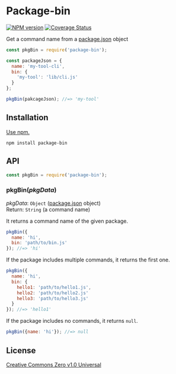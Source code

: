 # Package-bin

[![NPM version](https://img.shields.io/npm/v/package-bin.svg)](https://www.npmjs.com/package/package-bin)
[![Coverage Status](https://img.shields.io/coveralls/callyca/package-bin.svg)](https://coveralls.io/r/callyca/package-bin)

Get a command name from a [package.json](https://docs.npmjs.com/files/package.json) object

```javascript
const pkgBin = require('package-bin');

const packageJson = {
  name: 'my-tool-cli',
  bin: {
    'my-tool': 'lib/cli.js'
  }
};

pkgBin(pakcageJson); //=> 'my-tool'
```

## Installation

[Use npm.](https://docs.npmjs.com/cli/install)

```
npm install package-bin
```

## API

```javascript
const pkgBin = require('package-bin');
```

### pkgBin(*pkgData*)

*pkgData*: `Object` ([package.json](https://github.com/npm/npm/blob/master/doc/files/package.json.md) object)  
Return: `String` (a command name)

It returns a command name of the given package.

```javascript
pkgBin({
  name: 'hi',
  bin: 'path/to/bin.js'
}); //=> 'hi'
```

If the package includes multiple commands, it returns the first one.

```javascript
pkgBin({
  name: 'hi',
  bin: {
    hello1: 'path/to/hello1.js',
    hello2: 'path/to/hello2.js'
    hello3: 'path/to/hello3.js'
  }
}); //=> 'hello1'
```

If the package includes no commands, it returns `null`.

```javascript
pkgBin({name: 'hi'}); //=> null
```

## License

[Creative Commons Zero v1.0 Universal](https://creativecommons.org/publicdomain/zero/1.0/deed)
